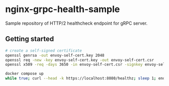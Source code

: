# nginx-grpc-health-sample
Sample repository of HTTP/2 healthcheck endpoint for gRPC server.

## Getting started

```bash
# create a self-signed certificate
openssl genrsa -out envoy-self-cert.key 2048
openssl req -new -key envoy-self-cert.key -out envoy-self-cert.csr
openssl x509 -req -days 3650 -in envoy-self-cert.csr -signkey envoy-self-cert.key -out envoy-self-cert.crt

docker compose up
while true; curl --head -k https://localhost:8080/healthz; sleep 1; end;
```
